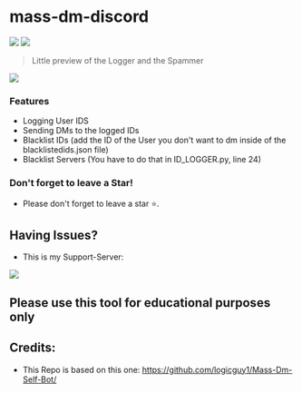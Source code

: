 # mass-dm-discord

![](https://media.discordapp.net/attachments/890913525017505792/897465363426574357/unknown.png?width=1286&height=717)
![](https://cdn.discordapp.com/attachments/890913525017505792/891049094133448724/unknown.png)
> Little preview of the Logger and the Spammer
                
				
![](https://img.shields.io/badge/release-v1.0-blue)


### Features

- Logging User IDS
- Sending DMs to the logged IDs
- Blacklist IDs (add the ID of the User you don't want to dm inside of the blacklistedids.json file)
- Blacklist Servers (You have to do that in ID_LOGGER.py, line 24)

### Don't forget to leave a Star!

- Please don't forget to leave a star ⭐️.

## Having Issues?
- This is my Support-Server:
 
<a href = "https://discord.gg/NsRSaQNbYa"><img src="https://img.icons8.com/color/48/000000/discord.png"/></a>

## Please use this tool for educational purposes only

## Credits:

- This Repo is based on this one: https://github.com/logicguy1/Mass-Dm-Self-Bot/
